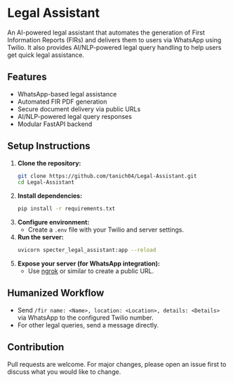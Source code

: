 # Legal Assistant

An AI-powered legal assistant that automates the generation of First Information Reports (FIRs) and delivers them to users via WhatsApp using Twilio.
It also provides AI/NLP-powered legal query handling to help users get quick legal assistance.

## Features
- WhatsApp-based legal assistance
- Automated FIR PDF generation
- Secure document delivery via public URLs
- AI/NLP-powered legal query responses
- Modular FastAPI backend

## Setup Instructions
1. **Clone the repository:**
   ```bash
   git clone https://github.com/tanich04/Legal-Assistant.git
   cd Legal-Assistant
   ```
2. **Install dependencies:**
   ```bash
   pip install -r requirements.txt
   ```
3. **Configure environment:**
   - Create a `.env` file with your Twilio and server settings.
4. **Run the server:**
   ```bash
   uvicorn specter_legal_assistant:app --reload
   ```
5. **Expose your server (for WhatsApp integration):**
   - Use [ngrok](https://ngrok.com/) or similar to create a public URL.

## Humanized Workflow
- Send `/fir name: <Name>, location: <Location>, details: <Details>` via WhatsApp to the configured Twilio number.
- For other legal queries, send a message directly.

## Contribution
Pull requests are welcome. For major changes, please open an issue first to discuss what you would like to change.
